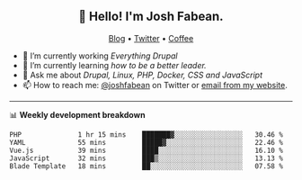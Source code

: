 <h2 align="center">👋 Hello! I'm Josh Fabean.</h2>
<p align="center">
  <a href="https://joshfabean.com">Blog</a> •
  <a href="https://twitter.com/fabean">Twitter</a> •
  <a href="https://www.buymeacoffee.com/LSxne6Yr4">Coffee</a>
</p>

- 🔭 I’m currently working *Everything Drupal*
- 🌱 I’m currently learning *how to be a better leader.*
- 💬 Ask me about *Drupal, Linux, PHP, Docker, CSS and JavaScript*
- 📫 How to reach me: [@joshfabean](https://twitter.com/joshfabean) on Twitter or [email from my website](https://joshfabean.com).

-------

📊 **Weekly development breakdown**
<!--START_SECTION:waka-->
```text
PHP              1 hr 15 mins    ███████▓░░░░░░░░░░░░░░░░░   30.46 % 
YAML             55 mins         █████▓░░░░░░░░░░░░░░░░░░░   22.46 % 
Vue.js           39 mins         ████░░░░░░░░░░░░░░░░░░░░░   16.10 % 
JavaScript       32 mins         ███▒░░░░░░░░░░░░░░░░░░░░░   13.13 % 
Blade Template   18 mins         ██░░░░░░░░░░░░░░░░░░░░░░░   07.58 % 
```
<!--END_SECTION:waka-->

<!--
**fabean/fabean** is a ✨ _special_ ✨ repository because its `README.md` (this file) appears on your GitHub profile.

Here are some ideas to get you started:

- 🔭 I’m currently working on ...
- 🌱 I’m currently learning ...
- 👯 I’m looking to collaborate on ...
- 🤔 I’m looking for help with ...
- 💬 Ask me about ...
- 📫 How to reach me: ...
- 😄 Pronouns: ...
- ⚡ Fun fact: ...
-->

